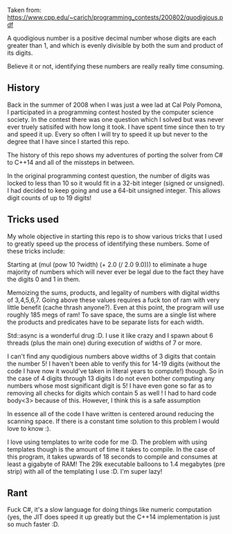 Taken from: https://www.cpp.edu/~carich/programming_contests/200802/quodigious.pdf

A quodigious number is a positive decimal number whose digits are each greater
than 1, and which is evenly divisible by both the sum and product of its
digits.

Believe it or not, identifying these numbers are really really time consuming.


History
-------
Back in the summer of 2008 when I was just a wee lad at Cal Poly Pomona, I
participated in a programming contest hosted by the computer science society.
In the contest there was one question which I solved but was never ever truely
satisifed with how long it took. I have spent time since then to try and speed
it up. Every so often I will try to speed it up but never to the degree that I
have since I started this repo.

The history of this repo shows my adventures of porting the solver from C# to
C++14 and all of the missteps in between.

In the original programming contest question, the number of digits was locked
to less than 10 so it would fit in a 32-bit integer (signed or unsigned). I had
decided to keep going and use a 64-bit unsigned integer. This allows digit
counts of up to 19 digits! 


Tricks used
-----------
My whole objective in starting this repo is to show various tricks that I used
to greatly speed up the process of identifying these numbers. Some of these
tricks include:

Starting at (mul (pow 10 ?width) (+ 2.0 (/ 2.0 9.0))) to eliminate a huge
majority of numbers which will never ever be legal due to the fact they have
the digits 0 and 1 in them.

Memoizing the sums, products, and legality of numbers with digital widths of
3,4,5,6,7. Going above these values requires a fuck ton of ram with very little
benefit (cache thrash anyone?). Even at this point, the program will use
roughly 185 megs of ram! To save space, the sums are a single list where the
products and predicates have to be separate lists for each width.

Std::async is a wonderful drug :D. I use it like crazy and I spawn about 6
threads (plus the main one) during execution of widths of 7 or more. 


I can't find any quodigious numbers above widths of 3 digits that contain the
number 5! I haven't been able to verify this for 14-19 digits (without the
code I have now it would've taken in literal years to compute!) though. So in
the case of 4 digits through 13 digits I do not even bother computing any
numbers whose most significant digit is 5! I have even gone so far as to
removing all checks for digits which contain 5 as well ! I had to hard code
body<3> because of this. However, I think this is a safe assumption


In essence all of the code I have written is centered around reducing the
scanning space. If there is a constant time solution to this problem I would
love to know :).

I love using templates to write code for me :D. The problem with using
templates though is the amount of time it takes to compile. In the case of this
program, it takes upwards of 18 seconds to compile and consumes at least a
gigabyte of RAM! The 29k executable balloons to 1.4 megabytes (pre strip) with
all of the templating I use :D. I'm super lazy!


Rant
----
Fuck C#, it's a slow language for doing things like numeric computation (yes,
the JIT does speed it up greatly but the C++14 implementation is just
so much faster :D.
